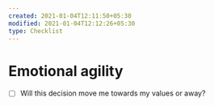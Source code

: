 ```yaml
---
created: 2021-01-04T12:11:50+05:30
modified: 2021-01-04T12:12:26+05:30
type: Checklist
---
```


# Emotional agility

- [ ] Will this decision move me towards my values or away?